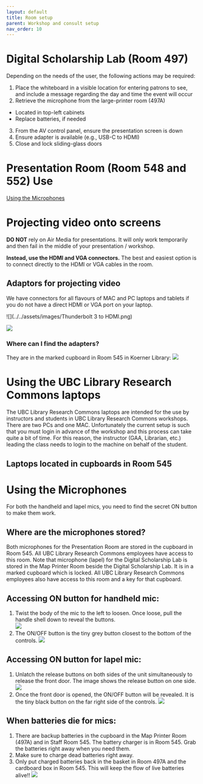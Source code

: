 ```yaml
---
layout: default
title: Room setup
parent: Workshop and consult setup
nav_order: 10
---
```


# Digital Scholarship Lab (Room 497)
Depending on the needs of the user, the following actions may be required:
1. Place the whiteboard in a visible location for entering patrons to see, and include a message regarding the day and time the event will occur
2. Retrieve the microphone from the large-printer room (497A)
  - Located in top-left cabinets
  - Replace batteries, if needed
3. From the AV control panel, ensure the presentation screen is down
4. Ensure adapter is available (e.g., USB-C to HDMI)
5. Close and lock sliding-glass doors

# Presentation Room (Room 548 and 552) Use
[Using the Microphones](#using-the-microphones)
# Projecting video onto screens

**DO NOT** rely on Air Media for presentations. It will only work temporarily and then fail in the middle of your presentation / workshop.

**Instead, use the HDMI and VGA connectors.** 
The best and easiest option is to connect directly to the HDMI or VGA cables in the room. 

## Adaptors for projecting video
We have connectors for all flavours of MAC and PC laptops and tablets if you do not have a direct HDMI or VGA port on your laptop.

![](../../assets/images/Thunderbolt 3 to HDMI.png)


![](https://ubcresearchcommons.github.io/rc-docs/assets/images/vgathunderbolt2.png)
  
### Where can I find the adapters?
They are in the marked cupboard in Room 545 in Koerner Library:
![](../../assets/images/wherearetheadapters.png) 

# Using the UBC Library Research Commons laptops
The UBC Library Research Commons laptops are intended for the use by instructors and students in UBC Library Research Commons workshops. There are two PCs and one MAC. Unfortunately the current setup is such that you must login in advance of the workshop and this process can take quite a bit of time. For this reason, the instructor (GAA, Librarian, etc.) leading the class needs to login to the machine on behalf of the student.

## Laptops located in cupboards in Room 545

# Using the Microphones
For both the handheld and lapel mics, you need to find the secret ON button to make them work.

## Where are the microphones stored?
Both microphones for the Presentation Room are stored in the cupboard in Room 545. All UBC Library Research Commons employees have access to this room. Note that microphone (lapel) for the Digital Scholarship Lab is stored in the Map Printer Room beside the Digital Scholarship Lab. It is in a marked cupboard which is locked. All UBC Library Research Commons employees also have access to this room and a key for that cupboard.

## Accessing ON button for handheld mic:
1. Twist the body of the mic to the left to loosen. Once loose, pull the handle shell down to reveal the buttons.<br>
![](../../assets/images/handheldextension.jpg)
2. The ON/OFF button is the tiny grey button closest to the bottom of the controls.
![](../../assets/images/handheld_buttons.jpg)

## Accessing ON button for lapel mic:
1. Unlatch the release buttons on both sides of the unit simultaneously to release the front door. The image shows the release button on one side.
![](../../assets/images/lapelmicsidebuttons.jpg)
2. Once the front door is opened, the ON/OFF button will be revealed. It is the tiny black button on the far right side of the controls.
![](../../assets/images/lapelmicinternalbuttons.jpg)

## When batteries die for mics:
1. There are backup batteries in the cupboard in the Map Printer Room (497A) and in Staff Room 545. The battery charger is in Room 545. Grab the batteries right away when you need them.
2. Make sure to charge dead batteries right away. 
3. Only put charged batteries back in the basket in Room 497A and the cardboard box in Room 545. This will keep the flow of live batteries alive!! 
![](../../assets/images/batteriesandcharger.jpg)
